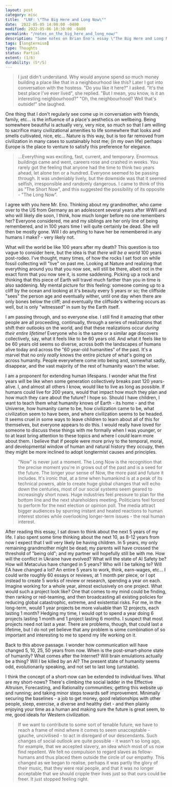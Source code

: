 ```yaml
---
layout: post
category: misc
title:  "LNF: \"The Big Here and Long Now\""
date:  2022-05-05 14:08:00 -0400
modified: 2022-05-06 10:30:00 -0400
permalink: "/notes_on_the_big_here_and_long_now/"
description: "Some notes on Brian Eno's essay \"The Big Here and Long Now\""
tags: [longtermism]
type: Thoughts
status: Partial
extent: (1/6)
durability: (5*/5)
---
```


> I just didn't understand. Why would anyone spend so much money building a place like that in a neighbourhood like this? Later I got into conversation with the hostess. "Do you like it here?" I asked. "It's the best place I've ever lived", she replied. "But I mean, you know, is it an interesting neighbourhood?" "Oh, the neighbourhood? Well that's outside!" she laughed.

<span class="padded-dropcap">O</span>ne thing that I don't regularly see come up in conversation with friends, family, etc... is the influence of a place's aesthetics on wellbeing. Being somewhere beautiful is actually very, very nice, so much so that I am willing to sacrifice many civilizational amenities to life somewhere that looks and smells cultivated, nice, etc... Nature is this way, but is too far removed from civilization in many cases to sustainably host me; (in my own life) perhaps Europe is the place to venture to satisfy this preference for elegance.

>...Everything was exciting, fast, current, and temporary. Enormous buildings came and went, careers rose and crashed in weeks. You rarely got the feeling that anyone had the time to think two years ahead, let alone ten or a hundred. Everyone seemed to be passing through. It was undeniably lively, but the downside was that it seemed selfish, irresponsible and randomly dangerous. I came to think of this as "The Short Now", and this suggested the possibility of its opposite - "The Long Now".

I agree with you here Mr. Eno. Thinking about my grandmother, who came over to the US from Germany as an adolescent several years after WWII and who will likely die soon, I think, how much longer before no one remembers her? Everyone considered, me and my siblings are her only line of being remembered, and in 100 years time I will quite certainly be dead. She will then be mostly gone. Will I do anything to have her be remembered in any humans I make? - very likely not.

What will the world be like 100 years after my death? This question is too vague to consider here, but the idea is that _there will be a world_ 100 years post-rodeo. I've thought, many times, of how the rocks I set foot on while fossil collecting will "live" on past me. Looking at Nature and realizing that everything around you that you now see, will still be there, albeit not in the exact form that you now see it, is some saddening. Picking up a rock and thinking that this piece of Earth will travel much farther than you in time is also saddening. My mental picture for this feeling: someone coming up to a cliff by the ocean and looking at it's beauty every 5 years or so; the cliffside "sees" the person age and eventually wither, until one day when there are only bones below the cliff; and eventually the cliffside's withering occurs as well, but is only "witnessed" in sum by the Earth itself.

I am passing through, and so everyone else. I still find it amazing that other people are all proceeding, continually, through a series of realizations that shift their outlooks on the world, and that these realizations occur _during their entire lifetime!_ Everyone who is the same or a similar age discovers collectively, say, what it feels like to be 60 years old. And what it feels like to be 60 years old seems so diverse, across both the landscapes of humans alive today and across the "60 year-old humanities" of the past. It's a marvel that no only _really_ knows the entire picture of what's going on across humanity. People everywhere come into being and, somewhat sadly, disappear, and the vast majority of the rest of humanity wasn't the wiser.

I am a proponent for extending human lifespans. I wonder what the first years will be like when some generation  collectively breaks past 120 years-alive. I, and almost all others I know, would like to live as long as possible. If humans could live for 200 years, would that impact how much they plan and how much they care about the future? I hope so. Should I have children, I want to teach them what humanity knows of Earth - its home - and the Universe, how humanity came to be, how civilization came to be, what civilization seem to have been, and where civilization seems to be headed. It seems cruel in some ways to leave children to learn about all of this for themselves, but everyone appears to do this. I would really have loved for someone to discuss these things with me formally when I was younger, or to at least bring attention to these topics and where I could learn more about them. I believe that if people were more privy to the temporal, moral, and developmental window of human and natural history they occupy, then they might be more inclined to adopt longtermist causes and principles.

>"Now" is never just a moment. The Long Now is the recognition that the precise moment you're in grows out of the past and is a seed for the future. The longer your sense of Now, the more past and future it includes. It's ironic that, at a time when humankind is at a peak of its technical powers, able to create huge global changes that will echo down the centuries, most of our social systems seem geared to increasingly short nows. Huge industries feel pressure to plan for the bottom line and the next shareholders meeting. Politicians feel forced to perform for the next election or opinion poll. The media attract bigger audiences by spurring instant and heated reactions to human interest stories while overlooking longer-term issues - the real human interest.

After reading this essay, I sat down to think about the next 5 years of my life. I also spent some time thinking about the next 10, as 8-12 years from now I expect that I will very likely be having children. In 5 years, my only remaining grandmother might be dead; my parents will have crossed the threshold of "being old"; and my partner will hopefully still be with me. How will the conflict in Ukraine have evolved? What will the state of AI Safety be? How will Metaculus have changed in 5 years? Who will I be talking to? Will EA have changed a lot? An entire 5 years to work, think, earn-wages, etc... I could write roughly 60 essays or reviews, at 1 month per piece, or I opt instead to create 5 works of review or research, spending a year on each. Imagine working for a whole year, almost exclusively on one project. What would such a project look like? One that comes to my mind could be finding, then ranking or red-teaming, and then broadcasting all existing policies for reducing global catastrophic, extreme, and existential risks. For me, in the long-term, would 1 year projects be more valuable than 12 projects, each lasting 1 month? Hedging my time, I would opt to spend a year doing 6 projects lasting 1 month and 1 project lasting 6 months. I suspect that most projects need not last a year. There are problems, though, that could last a lifetime, but I do not yet believe that any problem is some combination of so important and interesting to me to spend my life working on it.

Back to this above passage. I wonder how communication will have changed 5, 10, 25, 50 years from now. When is the post-smart-phone state of humanity? What comes after the Internet? Will brain emulations actually be a thing? Will I be killed by an AI? The present state of humanity seems odd, evolutionarily speaking, and not set to last long (unstable).

I think the concept of a short-now can be extended to individual lives. What are my short-nows? There's climbing the social ladder in the Effective Altruism, Forecasting, and Rationality communities; getting this website up and running; and taking minor steps towards self improvement. Minimally securing the baselines - a job to get money, good relationships with other people, sleep, exercise, a diverse and healthy diet - and then plainly enjoying your time as a human and making sure the future is great seem, to me, good ideals for Western civilization.

>If we want to contribute to some sort of tenable future, we have to reach a frame of mind where it comes to seem unacceptable - gauche, uncivilised - to act in disregard of our descendants. Such changes of social outlook are quite possible - it wasn't so long ago, for example, that we accepted slavery, an idea which most of us now find repellent. We felt no compulsion to regard slaves as fellow-humans and thus placed them outside the circle of our empathy. This changed as we began to realise, perhaps it was partly the glory of their music, that they were real people, and that it was no longer acceptable that we should cripple their lives just so that ours could be freer. It just stopped feeling right.
